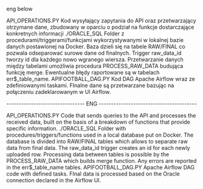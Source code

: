 eng below

API_OPERATIONS.PY
	Kod wysyłający zapytania do API oraz przetwarzający otrzymane dane, zbudowany w oparciu o podział na funkcje dostarczające konkretnych informacji
./ORACLE_SQL
	Folder z procedurami/triggerami/funkcjami wykorzystywanymi w lokalnej bazie danych postawionej na Docker. Baza dzieli się na tabele RAW/FINAL co pozwala odseparować surowe dane od finalnych. Trigger raw_data_id tworzy id dla każdego nowo wgranego wiersza. Przetwarzanie danych między tabelami umożliwia procedura PROCESS_RAW_DATA budująca funkcję merge. Ewentualne błędy raportowane są w tabelach err$_table_name.
APIFOOTBALL_DAG.PY
	Kod DAG Apache Airflow wraz ze zdefiniowanymi taskami. FInalne dane są przetwarzane bazując na połączeniu zadeklarowanym w UI Airflow.
	
-------------------------------- ENG ----------------------------------------

API_OPERATIONS.PY
	Code that sends queries to the API and processes the received data, built on the basis of a breakdown of functions that provide specific information.
./ORACLE_SQL
	Folder with procedures/triggers/functions used in a local database put on Docker. The database is divided into RAW/FINAL tables which allows to separate raw data from final data. The raw_data_id trigger creates an id for each newly uploaded row. Processing data between tables is possible by the PROCESS_RAW_DATA which builds merge function. Any errors are reported in the err$_table_name tables.
APIFOOTBALL_DAG.PY
	Apache Airflow DAG code with defined tasks. FInal data is processed based on the Oracle connection declared in the Airflow UI.
